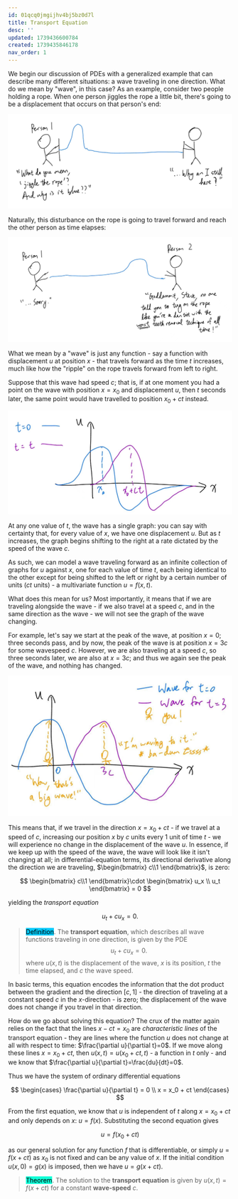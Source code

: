 ```yaml
---
id: 01qcq0jmgijhv4bj5bz0d7l
title: Transport Equation
desc: ''
updated: 1739436600784
created: 1739435846178
nav_order: 1
---
```


We begin our discussion of PDEs with a generalized example that can describe many different situations: a wave traveling in one direction. What do we mean by "wave", in this case? As an example, consider two people holding a rope. When one person jiggles the rope a little bit, there's going to be a displacement that occurs on that person's end:

![](assets/images/DE-ch4-transportequation-1.jpg)

Naturally, this disturbance on the rope is going to travel forward and reach the other person as time elapses:

![](assets/images/DE-ch4-transport2.jpg)

What we mean by a "wave" is just any function - say a function with displacement $u$ at position $x$ - that travels forward as the time $t$ increases, much like how the "ripple" on the rope travels forward from left to right. 

Suppose that this wave had speed $c$; that is, if at one moment you had a point on the wave with position $x=x_0$ and displacement $u$, then $t$ seconds later, the same point would have travelled to position $x_0 + ct$ instead. 

![](assets/images/DE-ch4-transport3.jpg)

At any one value of $t$, the wave has a single graph: you can say with certainty that, for every value of $x$, we have one displacement $u$. But as $t$ increases, the graph begins shifting to the right at a rate dictated by the speed of the wave $c$. 

As such, we can model a wave traveling forward as an infinite collection of graphs for $u$ against $x$, one for each value of time $t$, each being identical to the other except for being shifted to the left or right by a certain number of units ($ct$ units) - a multivariate function $u = f(x,t)$. 

What does this mean for us? Most importantly, it means that if we are traveling alongside the wave - if we also travel at a speed $c$, and in the same direction as the wave - we will not see the graph of the wave changing.

For example, let's say we start at the peak of the wave, at position $x=0$; three seconds pass, and by now, the peak of the wave is at position $x=3c$ for some wavespeed $c$. However, we are also traveling at a speed $c$, so three seconds later, we are also at $x=3c$; and thus we again see the peak of the wave, and nothing has changed. 

![](assets/images/DE-ch4-transport4.jpg)

This means that, if we travel in the direction $x = x_0 + ct$ - if we travel at a speed of $c$, increasing our position $x$ by $c$ units every 1 unit of time $t$ - we will experience no change in the displacement of the wave $u$. In essence, if we keep up with the speed of the wave, the wave will look like it isn't changing at all; in differential-equation terms, its directional derivative along the direction we are traveling, $\begin{bmatrix}    c\\1
\end{bmatrix}$, is zero:

$$
\begin{bmatrix}
            c\\1
        \end{bmatrix}\cdot \begin{bmatrix}
            u_x \\ u_t
        \end{bmatrix} = 0
$$

yielding the *transport equation*

$$
u_t+cu_x=0.
$$

> <span style="background-color: #03cafc; color: black;">Definition</span>. The **transport equation**, which describes all wave functions traveling in one direction, is given by the PDE
$$
u_t+cu_x=0.
$$
> where $u(x,t)$ is the displacement of the wave, $x$ is its position, $t$ the time elapsed, and $c$ the wave speed.

In basic terms, this equation encodes the information that the dot product between the gradient and the direction $[c,1]$ - the direction of traveling at a constant speed $c$ in the $x$-direction - is zero; the displacement of the wave does not change if you travel in that direction.

How do we go about solving this equation? The crux of the matter again relies on the fact that the lines $x-ct=x_0$ are *characteristic lines* of the transport equation - they are lines where the function $u$ does not change at all with respect to time: $\frac{\partial u}{\partial t}=0$. If we move along these lines $x = x_0 + ct$, then $u(x,t)=u(x_0+ct, t)$ - a function in $t$ only - and we know that $\frac{\partial u}{\partial t}=\frac{du}{dt}=0$.

Thus we have the system of ordinary differential equations 

$$
\begin{cases}
        \frac{\partial u}{\partial t} = 0 \\
        x = x_0 + ct
    \end{cases}
$$

From the first equation, we know that $u$ is independent of $t$ along $x = x_0 + ct$ and only depends on $x$: $u = f(x)$. Substituting the second equation gives 

$$
u=f(x_0+ct)
$$

as our general solution for any function $f$ that is differentiable, or simply $u=f(x+ct)$ as $x_0$ is not fixed and can be any value of $x$. If the initial condition $u(x,0)=g(x)$ is imposed, then we have $u=g(x+ct)$.

> <span style="background-color: #12ffd7; color: black;">Theorem</span>. The solution to the **transport equation** is given by $u(x,t) = f(x+ct)$ for a constant **wave-speed** $c$.





